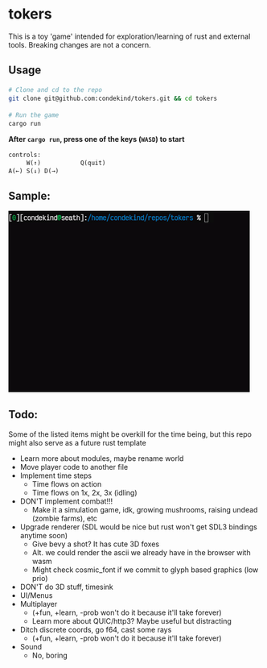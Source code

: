 # tokers

This is a toy 'game' intended for exploration/learning of rust and external tools. Breaking changes are not a concern.

## Usage

```bash
# Clone and cd to the repo
git clone git@github.com:condekind/tokers.git && cd tokers

# Run the game
cargo run
```

__After `cargo run`, press one of the keys (`WASD`) to start__

```
controls:
     W(↑)           Q(quit)
A(←) S(↓) D(→)
```

## Sample:

![ascii rendering of a top-down view of the player walking around a simple maze](assets/gif/demo_00.gif)

## Todo:

Some of the listed items might be overkill for the time being, but this repo might also serve as a future rust template

- Learn more about modules, maybe rename world
- Move player code to another file
- Implement time steps
  - Time flows on action
  - Time flows on 1x, 2x, 3x (idling)
- DON'T implement combat!!!
  - Make it a simulation game, idk, growing mushrooms, raising undead (zombie farms), etc
- Upgrade renderer (SDL would be nice but rust won't get SDL3 bindings anytime soon)
  - Give bevy a shot? It has cute 3D foxes
  - Alt. we could render the ascii we already have in the browser with wasm
  - Might check cosmic_font if we commit to glyph based graphics (low prio)
- DON'T do 3D stuff, timesink
- UI/Menus
- Multiplayer
  - (+fun, +learn, -prob won't do it because it'll take forever)
  - Learn more about QUIC/http3? Maybe useful but distracting
- Ditch discrete coords, go f64, cast some rays
  - (+fun, +learn, -prob won't do it because it'll take forever)
- Sound
  - No, boring
